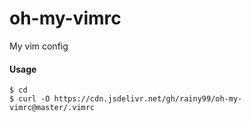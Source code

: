 # oh-my-vimrc
My vim config
#### Usage

```
$ cd
$ curl -O https://cdn.jsdelivr.net/gh/rainy99/oh-my-vimrc@master/.vimrc
```
